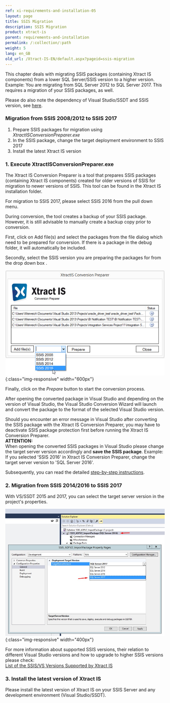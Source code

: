 ```yaml
---
ref: xi-requirements-and-installation-05
layout: page
title: SSIS Migration
description: SSIS Migration
product: xtract-is
parent: requirements-and-installation
permalink: /:collection/:path
weight: 5
lang: en_GB
old_url: /Xtract-IS-EN/default.aspx?pageid=ssis-migration
---
```


This chapter deals with migrating SSIS packages (containing Xtract IS components) from a lower SQL Server/SSIS version to a higher version. 
Example: You are migrating from SQL Server 2012 to SQL Server 2017. This requires a migration of your SSIS packages, as well.

Please do also note the dependency of Visual Studio/SSDT and SSIS version, see [here](https://kb.theobald-software.com/xtract-is/list-of-the-ssisvs-versions-supported-by-xtract-is).

### Migration from SSIS 2008/2012 to SSIS 2017
1. Prepare SSIS packages for migration using *XtractISConversionPreparer.exe*
2. In the SSIS package, change the target deployment environment to SSIS 2017
3. Install the latest Xtract IS version  

### 1. Execute XtractISConversionPreparer.exe
The Xtract IS Conversion Preparer is a tool that prepares SSIS packages (containing Xtract IS components) created for older versions of SSIS for migration to newer versions of SSIS. This tool can be found in the Xtract IS installation folder.

For migration to SSIS 2017, please select SSIS 2016  from the pull down menu.

During conversion, the tool creates a backup of your SSIS package. However, it is still advisable to manually create a backup copy prior to conversion.

First, click on Add file(s) and select the packages from the file dialog which need to be prepared for conversion.
If there is a package in the debug folder, it will automatically be included.

Secondly, select the SSIS version you are preparing the packages for from the drop down box .

![XIS_ConversionPreparer_2016](/img/content/XIS_ConversionPreparer_2016.png){:class="img-responsive" width="600px"}

Finally, click on the *Prepare* button to start the conversion process.


After opening the converted package in Visual Studio and depending on the version of Visual Studio, the Visual Studio Conversion Wizard will launch and convert the package to the format of the selected Visual Studio version.

Should you encounter an error message in Visual Studio after converting the SSIS package with the Xtract IS Conversion Preparer, you may have to deactivate SSIS package protection first before running the Xtract IS Conversion Preparer.<br>
**ATTENTION:**<br> 
When opening the converted SSIS packages in Visual Studio please change the target server version accordingly and **save the SSIS package**.
Example: If you selected 'SSIS 2016' in Xtract IS Conversion Preparer, change the target server version to 'SQL Server 2016'. 

Subsequently, you can read the detailed [step-by-step instructions](https://kb.theobald-software.com/xtract-is/step-by-step-ssis-migration).

### 2. Migration from SSIS 2014/2016 to SSIS 2017
With VS/SSDT 2015 and 2017, you can select the target server version in the project's properties.

![VS_Deployment_Target](/img/content/VS_Deployment_Target.png){:class="img-responsive" width="400px"}

For more information about supported SSIS versions, their relation to different Visual Studio versions and how to upgrade to higher SSIS versions please check:<br>
[List of the SSIS/VS Versions Supported by Xtract IS](https://kb.theobald-software.com/xtract-is/list-of-the-ssisvs-versions-supported-by-xtract-is)

### 3. Install the latest version of Xtract IS
Please install the latest version of Xtract IS on your SSIS Server and any development environment (Visual Studio/SSDT).
